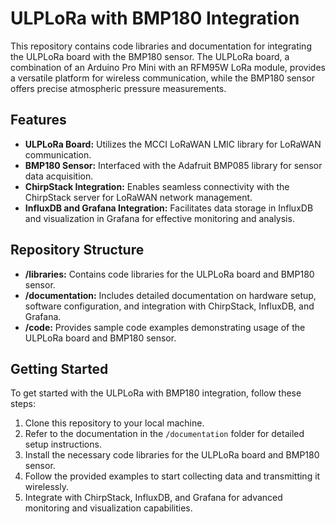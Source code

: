 # ULPLoRa with BMP180 Integration

This repository contains code libraries and documentation for integrating the ULPLoRa board with the BMP180 sensor. The ULPLoRa board, a combination of an Arduino Pro Mini with an RFM95W LoRa module, provides a versatile platform for wireless communication, while the BMP180 sensor offers precise atmospheric pressure measurements.

## Features

- **ULPLoRa Board:** Utilizes the MCCI LoRaWAN LMIC library for LoRaWAN communication.
- **BMP180 Sensor:** Interfaced with the Adafruit BMP085 library for sensor data acquisition.
- **ChirpStack Integration:** Enables seamless connectivity with the ChirpStack server for LoRaWAN network management.
- **InfluxDB and Grafana Integration:** Facilitates data storage in InfluxDB and visualization in Grafana for effective monitoring and analysis.

## Repository Structure

- **/libraries:** Contains code libraries for the ULPLoRa board and BMP180 sensor.
- **/documentation:** Includes detailed documentation on hardware setup, software configuration, and integration with ChirpStack, InfluxDB, and Grafana.
- **/code:** Provides sample code examples demonstrating usage of the ULPLoRa board and BMP180 sensor.

## Getting Started

To get started with the ULPLoRa with BMP180 integration, follow these steps:

1. Clone this repository to your local machine.
2. Refer to the documentation in the `/documentation` folder for detailed setup instructions.
3. Install the necessary code libraries for the ULPLoRa board and BMP180 sensor.
4. Follow the provided examples to start collecting data and transmitting it wirelessly.
5. Integrate with ChirpStack, InfluxDB, and Grafana for advanced monitoring and visualization capabilities.
